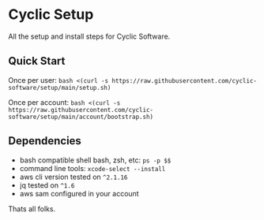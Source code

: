 # Cyclic Setup

All the setup and install steps for Cyclic Software.

## Quick Start

Once per user:
`bash <(curl -s https://raw.githubusercontent.com/cyclic-software/setup/main/setup.sh)`

Once per account:
`bash <(curl -s https://raw.githubusercontent.com/cyclic-software/setup/main/account/bootstrap.sh)`

## Dependencies

- bash compatible shell bash, zsh, etc: `ps -p $$`
- command line tools: `xcode-select --install`
- aws cli version tested on `^2.1.16`
- jq tested on `^1.6`
- aws sam configured in your account

Thats all folks.
